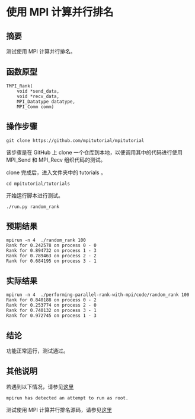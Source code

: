 # 使用 MPI 计算并行排名

## 摘要

测试使用 MPI 计算并行排名。

## 函数原型

```
TMPI_Rank(
    void *send_data,
    void *recv_data,
    MPI_Datatype datatype,
    MPI_Comm comm)
```

## 操作步骤

```git clone https://github.com/mpitutorial/mpitutorial```

该步骤是在 GitHub 上 clone 一个仓库到本地，以便调用其中的代码进行使用  MPI_Send 和 MPI_Recv 组织代码的测试。

clone 完成后，进入文件夹中的 tutorials 。

```cd mpitutorial/tutorials```

开始运行脚本进行测试。

```./run.py random_rank```

## 预期结果

```
mpirun -n 4  ./random_rank 100
Rank for 0.242578 on process 0 - 0
Rank for 0.894732 on process 1 - 3
Rank for 0.789463 on process 2 - 2
Rank for 0.684195 on process 3 - 1
```

## 实际结果

```
mpirun -n 4  ./performing-parallel-rank-with-mpi/code/random_rank 100
Rank for 0.840188 on process 0 - 2
Rank for 0.253774 on process 2 - 0
Rank for 0.740132 on process 3 - 1
Rank for 0.972745 on process 1 - 3
```

## 结论

功能正常运行，测试通过。

## 其他说明

若遇到以下情况，请参见[这里](https://github.com/microseyuyu/RISCV-testcase/blob/openmpi/Open%20MPI/testcase/解决mpirun%20has%20detected%20an%20attempt%20to%20run%20as%20root.md)

```mpirun has detected an attempt to run as root.```

测试使用 MPI 计算并行排名源码，请参见[这里](https://github.com/mpitutorial/mpitutorial/tree/gh-pages/tutorials/performing-parallel-rank-with-mpi/code/random_rank.c)
